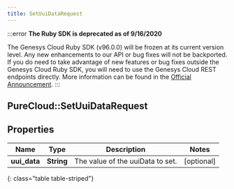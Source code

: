 ```yaml
---
title: SetUuiDataRequest
---
```


:::error
**The Ruby SDK is deprecated as of 9/16/2020**

The Genesys Cloud Ruby SDK (v96.0.0) will be frozen at its current version level. Any new enhancements to our API or bug fixes will not be backported. If you do need to take advantage of new features or bug fixes outside the Genesys Cloud Ruby SDK, you will need to use the Genesys Cloud REST endpoints directly. More information can be found in the [Official Announcement](https://developer.mypurecloud.com/forum/t/announcement-genesys-cloud-ruby-sdk-end-of-life/8850).
:::


## PureCloud::SetUuiDataRequest

## Properties

|Name | Type | Description | Notes|
|------------ | ------------- | ------------- | -------------|
| **uui_data** | **String** | The value of the uuiData to set. | [optional] |
{: class="table table-striped"}



